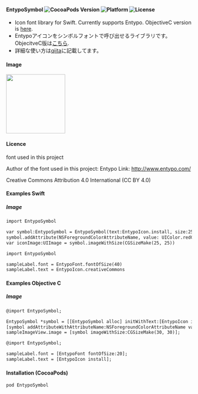 #### EntypoSymbol ![CocoaPods Version](https://img.shields.io/cocoapods/v/EntypoSymbol.svg?style=flat) ![Platform](https://img.shields.io/cocoapods/p/EntypoSymbol.svg?style=flat) ![License](https://img.shields.io/cocoapods/l/EntypoSymbol.svg?style=flat)

- Icon font library for Swift. Currently supports Entypo. ObjectiveC version is [here](https://github.com/tichise/EntypoSymbolObjC).
- Entypoアイコンをシンボルフォントで呼び出せるライブラリです。ObjecitveC版は[こちら](https://github.com/tichise/EntypoSymbolObjC).
 - 詳細な使い方は[qiita](http://qiita.com/tichise/items/0b26a7a47c3862c4ca50)に記載してます。

#### Image
<img src="https://s3.amazonaws.com/cocoacontrols_production/uploads/control_image/image/6387/_____.png" width="160px">

#### Licence
font used in this project

Author of the font used in this  project: Entypo
Link: http://www.entypo.com/

Creative Commons Attribution 4.0 International (CC BY 4.0)

#### Examples Swift

##### Image

```html
import EntypoSymbol

var symbol:EntypoSymbol = EntypoSymbol(text:EntypoIcon.install, size:25)
symbol.addAttribute(NSForegroundColorAttributeName, value: UIColor.redColor())
var iconImage:UIImage = symbol.imageWithSize(CGSizeMake(25, 25))
```

```html
import EntypoSymbol

sampleLabel.font = EntypoFont.fontOfSize(40)
sampleLabel.text = EntypoIcon.creativeCommons
```


#### Examples Objective C

##### Image

```html
@import EntypoSymbol;

EntypoSymbol *symbol = [[EntypoSymbol alloc] initWithText:[EntypoIcon install] size:30];
[symbol addAttributeWithAttributeName:NSForegroundColorAttributeName value:[UIColor blackColor]];
sampleImageView.image = [symbol imageWithSize:CGSizeMake(30, 30)];
```

```html
@import EntypoSymbol;

sampleLabel.font = [EntypoFont fontOfSize:20];
sampleLabel.text = [EntypoIcon install];
```

#### Installation (CocoaPods)
` pod EntypoSymbol `
